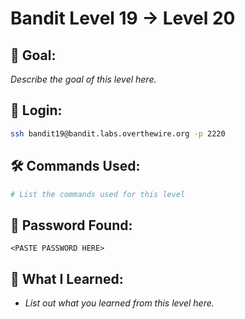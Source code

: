 # Bandit Level 19 → Level 20

## 🧠 Goal:
_Describe the goal of this level here._

## 🔐 Login:
```bash
ssh bandit19@bandit.labs.overthewire.org -p 2220
```

## 🛠️ Commands Used:
```bash
# List the commands used for this level
```

## 🧾 Password Found:
`<PASTE PASSWORD HERE>`

## 📘 What I Learned:
- _List out what you learned from this level here._
